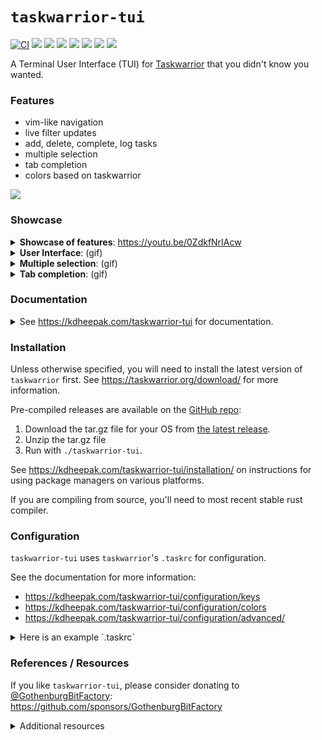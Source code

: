 # `taskwarrior-tui`

[![CI](https://github.com/kdheepak/taskwarrior-tui/workflows/CI/badge.svg)](https://github.com/kdheepak/taskwarrior-tui/actions?query=workflow%3ACI)
[![](https://img.shields.io/github/license/kdheepak/taskwarrior-tui)](./LICENSE)
[![](https://img.shields.io/github/v/release/kdheepak/taskwarrior-tui)](https://github.com/kdheepak/taskwarrior-tui/releases/latest)
[![](https://img.shields.io/static/v1?label=platform&message=linux-64%20|%20osx-64%20|%20win-32%20|%20win-64&color=lightgrey)](https://github.com/kdheepak/taskwarrior-tui/releases/latest)
[![](https://img.shields.io/github/languages/top/kdheepak/taskwarrior-tui)](https://github.com/kdheepak/taskwarrior-tui)
[![](https://img.shields.io/coveralls/github/kdheepak/taskwarrior-tui)](https://coveralls.io/github/kdheepak/taskwarrior-tui)
[![](https://img.shields.io/badge/taskwarrior--tui-docs-red)](https://kdheepak.com/taskwarrior-tui)
[![](https://img.shields.io/github/downloads/kdheepak/taskwarrior-tui/total)](https://github.com/kdheepak/taskwarrior-tui/releases/latest)

A Terminal User Interface (TUI) for [Taskwarrior](https://taskwarrior.org/) that you didn't know you wanted.

### Features

- vim-like navigation
- live filter updates
- add, delete, complete, log tasks
- multiple selection
- tab completion
- colors based on taskwarrior

![](https://user-images.githubusercontent.com/1813121/113252474-21c61c00-9281-11eb-8292-bf6a3553251e.png)

### Showcase

<details>
<summary><b>Showcase of features</b>: <a href="https://youtu.be/0ZdkfNrIAcw">https://youtu.be/0ZdkfNrIAcw</a></summary>
<a href="https://www.youtube.com/watch?v=0ZdkfNrIAcw"><img src="https://img.youtube.com/vi/0ZdkfNrIAcw/0.jpg" /></a>
</details>

<details>
  <summary><b>User Interface</b>: (gif)</summary>
  <img src="https://user-images.githubusercontent.com/1813121/113251568-bdef2380-927f-11eb-8cb6-5d95b00eee53.gif"></img>
</details>

<details>
  <summary><b>Multiple selection</b>: (gif)</summary>
  <img src="https://user-images.githubusercontent.com/1813121/113252636-4e7a3380-9281-11eb-821d-874c86d11105.gif"></img>
</details>

<details>
  <summary><b>Tab completion</b>: (gif)</summary>
  <img src="https://user-images.githubusercontent.com/1813121/113711977-cfcb2f00-96a2-11eb-8b06-9fd17903561d.gif"></img>
  <img src="https://user-images.githubusercontent.com/1813121/152730495-f0abd6b9-d710-44e6-a7f9-c15a68cc8233.png"></img>
  <img src="https://user-images.githubusercontent.com/1813121/152730497-44ce00d1-3a7c-4658-80d1-4df8d161cab8.png"></img>
  <img src="https://user-images.githubusercontent.com/1813121/152730498-cd75efed-d2c0-48e6-b82f-594e0a2a5dff.png"></img>
  <img src="https://user-images.githubusercontent.com/1813121/152731028-7ec9b388-37f6-4aa1-994c-0e4e8e0c205a.png"></img>
</details>

### Documentation

<details>
<summary>See <a href="https://kdheepak.com/taskwarrior-tui"
class="uri">https://kdheepak.com/taskwarrior-tui</a> for
documentation.</summary>
<p>See <a href="https://kdheepak.com/taskwarrior-tui/installation/"
class="uri">https://kdheepak.com/taskwarrior-tui/installation/</a> for
installation instructions for your platform.</p>
<p>See <a href="https://kdheepak.com/taskwarrior-tui/quick_start/"
class="uri">https://kdheepak.com/taskwarrior-tui/quick_start/</a> to get
started.</p>
<p>See <a href="https://kdheepak.com/taskwarrior-tui/configuration/keys"
class="uri">https://kdheepak.com/taskwarrior-tui/configuration/keys</a>
or <a href="https://kdheepak.com/taskwarrior-tui/configuration/colors/"
class="uri">https://kdheepak.com/taskwarrior-tui/configuration/colors/</a>
for customization options.</p>
</details>

### Installation

Unless otherwise specified, you will need to install the latest version of `taskwarrior` first. See <https://taskwarrior.org/download/> for more information.

Pre-compiled releases are available on the [GitHub repo](https://github.com/kdheepak/taskwarrior-tui):

1. Download the tar.gz file for your OS from [the latest release](https://github.com/kdheepak/taskwarrior-tui/releases/latest).
2. Unzip the tar.gz file
3. Run with `./taskwarrior-tui`.

See <https://kdheepak.com/taskwarrior-tui/installation/> on instructions for using package managers on various platforms.

If you are compiling from source, you'll need to most recent stable rust compiler.

### Configuration

`taskwarrior-tui` uses `taskwarrior`'s `.taskrc` for configuration.

See the documentation for more information:

- <https://kdheepak.com/taskwarrior-tui/configuration/keys>
- <https://kdheepak.com/taskwarrior-tui/configuration/colors>
- <https://kdheepak.com/taskwarrior-tui/configuration/advanced/>

<details>
<summary>Here is an example `.taskrc`</summary>

```.taskrc
### taskwarrior configuration options

# taskwarrior's configuration
data.location=.task
verbose=affected,blank,context,edit,header,footnote,label,new-id,project,special,sync,recur
uda.priority.values=H,M,,L
color.alternate=

# taskwarrior-tui reads color attributes from the following to display the same colors of tasks as the CLI
color.tagged=black on rgb444

# Remove age, tags from task next report.
# taskwarrior-tui reads the labels and columns from these options to display tasks the same way taskwarrior does
report.next.labels=ID,Active,Age,Deps,P,Project,Tag,Recur,S,Due,Until,Description,Urg
report.next.columns=id,start.age,entry.age,depends,priority,project,tags,recur,scheduled.countdown,due.relative,until.remaining,description.truncated_count,urgency
report.next.filter=(status:pending or status:waiting) page:limit

### taskwarrior-tui configuration options

uda.taskwarrior-tui.keyconfig.done=x
uda.taskwarrior-tui.keyconfig.delete=d
uda.taskwarrior-tui.shortcuts.0=~/local/bin/task-sync.sh
uda.taskwarrior-tui.report.next.filter=(status:pending or status:waiting)
```

</details>

### References / Resources

If you like `taskwarrior-tui`, please consider donating to [@GothenburgBitFactory](https://github.com/GothenburgBitFactory): <https://github.com/sponsors/GothenburgBitFactory>

<details>
<summary>Additional resources</summary>
<ul>
<li><a href="https://github.com/GothenburgBitFactory/taskwarrior"
class="uri">https://github.com/GothenburgBitFactory/taskwarrior</a></li>
<li><a href="https://github.com/GothenburgBitFactory/libshared"
class="uri">https://github.com/GothenburgBitFactory/libshared</a></li>
<li><a href="https://github.com/GothenburgBitFactory/timewarrior"
class="uri">https://github.com/GothenburgBitFactory/timewarrior</a></li>
<li><a href="https://github.com/fdehau/tui-rs"
class="uri">https://github.com/fdehau/tui-rs</a></li>
<li><a href="https://github.com/crossterm-rs/crossterm/"
class="uri">https://github.com/crossterm-rs/crossterm/</a></li>
<li><a href="https://github.com/async-rs/async-std"
class="uri">https://github.com/async-rs/async-std</a></li>
<li><a href="https://github.com/kkawakam/rustyline"
class="uri">https://github.com/kkawakam/rustyline</a></li>
<li><a href="https://github.com/vit-project/vit"
class="uri">https://github.com/vit-project/vit</a></li>
<li><a href="https://github.com/taskchampion/taskchampion/"
class="uri">https://github.com/taskchampion/taskchampion/</a></li>
</ul>
</details>
